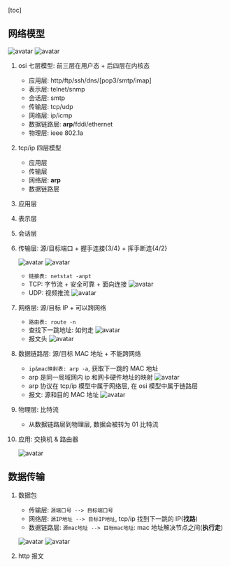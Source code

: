 [toc]

## 网络模型

![avatar](/static/image/layers/network-layer.png)
![avatar](/static/image/layers/network-layer-detail.png)

1. osi 七层模型: 前三层在用户态 + 后四层在内核态

   - 应用层: http/ftp/ssh/dns/[pop3/smtp/imap]
   - 表示层: telnet/snmp
   - 会话层: smtp
   - 传输层: tcp/udp
   - 网络层: ip/icmp
   - 数据链路层: **arp**/fddi/ethernet
   - 物理层: ieee 802.1a

2. tcp/ip 四层模型

   - 应用层
   - 传输层
   - 网络层: **arp**
   - 数据链路层

3. 应用层
4. 表示层
5. 会话层
6. 传输层: 源/目标端口 + 握手连接{3/4} + 挥手断连{4/2}

   ![avatar](/static/image/layers/table-transfer.png)
   ![avatar](/static/image/layers/network-layer-net.png)

   - `链接表: netstat -anpt`
   - TCP: 字节流 + 安全可靠 + 面向连接
     ![avatar](/static/image/layers/tcp-header.png)
   - UDP: 视频推流
     ![avatar](/static/image/layers/udp-header.png)

7. 网络层: 源/目标 IP + 可以跨网络

   - `路由表: route -n`
   - 查找下一跳地址: 如何走
     ![avatar](/static/image/layers/table-network.png)
   - 报文头
     ![avatar](/static/image/layers/ip-deader.png)

8. 数据链路层: 源/目标 MAC 地址 + 不能跨网络

   - `ip&mac映射表: arp -a`, 获取下一跳的 MAC 地址
   - arp 是同一局域网内 ip 和网卡硬件地址的映射
     ![avatar](/static/image/layers/table-datalink.png)
   - arp 协议在 tcp/ip 模型中属于网络层, 在 osi 模型中属于链路层
   - 报文: 源和⽬的 MAC 地址
     ![avatar](/static/image/layers/dl-message.png)

9. 物理层: ⽐特流
   - 从数据链路层到物理层, 数据会被转为 01 ⽐特流
10. 应用: 交换机 & 路由器

    ![avatar](/static/image/layers/network-s-rl.png)

## 数据传输

1. 数据包

   - 传输层: `源端口号 --> 目标端口号`
   - 网络层: `源IP地址 --> 目标IP地址`, tcp/ip 找到下一跳的 IP(**找路**)
   - 数据链路层: `源mac地址 --> 目标mac地址`: mac 地址解决节点之间(**执行走**)

   ![avatar](/static/image/layers/network-message.png)
   ![avatar](/static/image/layers/network-layer-tcpip.png)

2. http 报文

